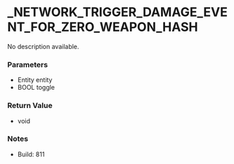 # _NETWORK_TRIGGER_DAMAGE_EVENT_FOR_ZERO_WEAPON_HASH

No description available.

### Parameters
* Entity entity
* BOOL toggle

### Return Value
* void

### Notes
* Build: 811

